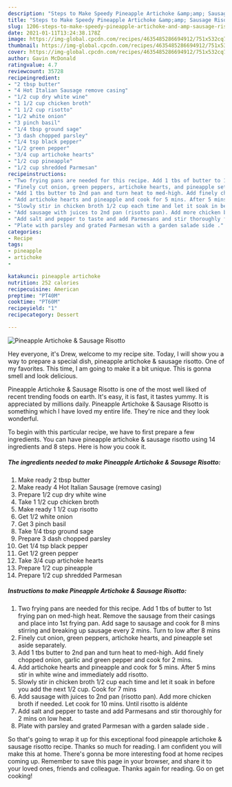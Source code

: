 ```yaml
---
description: "Steps to Make Speedy Pineapple Artichoke &amp;amp; Sausage Risotto"
title: "Steps to Make Speedy Pineapple Artichoke &amp;amp; Sausage Risotto"
slug: 1206-steps-to-make-speedy-pineapple-artichoke-and-amp-sausage-risotto
date: 2021-01-11T13:24:38.178Z
image: https://img-global.cpcdn.com/recipes/4635485286694912/751x532cq70/pineapple-artichoke-sausage-risotto-recipe-main-photo.jpg
thumbnail: https://img-global.cpcdn.com/recipes/4635485286694912/751x532cq70/pineapple-artichoke-sausage-risotto-recipe-main-photo.jpg
cover: https://img-global.cpcdn.com/recipes/4635485286694912/751x532cq70/pineapple-artichoke-sausage-risotto-recipe-main-photo.jpg
author: Gavin McDonald
ratingvalue: 4.7
reviewcount: 35728
recipeingredient:
- "2 tbsp butter"
- "4 Hot Italian Sausage remove casing"
- "1/2 cup dry white wine"
- "1 1/2 cup chicken broth"
- "1 1/2 cup risotto"
- "1/2 white onion"
- "3 pinch basil"
- "1/4 tbsp ground sage"
- "3 dash chopped parsley"
- "1/4 tsp black pepper"
- "1/2 green pepper"
- "3/4 cup artichoke hearts"
- "1/2 cup pineapple"
- "1/2 cup shredded Parmesan"
recipeinstructions:
- "Two frying pans are needed for this recipe. Add 1 tbs of butter to 1st frying pan on med-high heat. Remove the sausage from their casings and place into 1st frying pan. Add sage to sausage and cook for 8 mins stirring and breaking up sausage every 2 mins. Turn to low after 8 mins"
- "Finely cut onion, green peppers, artichoke hearts, and pineapple set aside separately."
- "Add 1 tbs butter to 2nd pan and turn heat to med-high. Add finely chopped onion, garlic and green pepper and cook for 2 mins."
- "Add artichoke hearts and pineapple and cook for 5 mins. After 5 mins stir in white wine and immediately add risotto."
- "Slowly stir in chicken broth 1/2 cup each time and let it soak in before you add the next 1/2 cup. Cook for 7 mins"
- "Add sausage with juices to 2nd pan (risotto pan). Add more chicken broth if needed. Let cook for 10 mins. Until risotto is aldénte"
- "Add salt and pepper to taste and add Parmesans and stir thoroughly for 2 mins on low heat."
- "Plate with parsley and grated Parmesan with a garden salade side ."
categories:
- Recipe
tags:
- pineapple
- artichoke
- 

katakunci: pineapple artichoke  
nutrition: 252 calories
recipecuisine: American
preptime: "PT40M"
cooktime: "PT60M"
recipeyield: "1"
recipecategory: Dessert

---
```



![Pineapple Artichoke &amp; Sausage Risotto](https://img-global.cpcdn.com/recipes/4635485286694912/751x532cq70/pineapple-artichoke-sausage-risotto-recipe-main-photo.jpg)

Hey everyone, it's Drew, welcome to my recipe site. Today, I will show you a way to prepare a special dish, pineapple artichoke &amp; sausage risotto. One of my favorites. This time, I am going to make it a bit unique. This is gonna smell and look delicious.



Pineapple Artichoke &amp; Sausage Risotto is one of the most well liked of recent trending foods on earth. It's easy, it is fast, it tastes yummy. It is appreciated by millions daily. Pineapple Artichoke &amp; Sausage Risotto is something which I have loved my entire life. They're nice and they look wonderful.


To begin with this particular recipe, we have to first prepare a few ingredients. You can have pineapple artichoke &amp; sausage risotto using 14 ingredients and 8 steps. Here is how you cook it.

<!--inarticleads1-->

##### The ingredients needed to make Pineapple Artichoke &amp; Sausage Risotto:

1. Make ready 2 tbsp butter
1. Make ready 4 Hot Italian Sausage (remove casing)
1. Prepare 1/2 cup dry white wine
1. Take 1 1/2 cup chicken broth
1. Make ready 1 1/2 cup risotto
1. Get 1/2 white onion
1. Get 3 pinch basil
1. Take 1/4 tbsp ground sage
1. Prepare 3 dash chopped parsley
1. Get 1/4 tsp black pepper
1. Get 1/2 green pepper
1. Take 3/4 cup artichoke hearts
1. Prepare 1/2 cup pineapple
1. Prepare 1/2 cup shredded Parmesan




<!--inarticleads2-->

##### Instructions to make Pineapple Artichoke &amp; Sausage Risotto:

1. Two frying pans are needed for this recipe. Add 1 tbs of butter to 1st frying pan on med-high heat. Remove the sausage from their casings and place into 1st frying pan. Add sage to sausage and cook for 8 mins stirring and breaking up sausage every 2 mins. Turn to low after 8 mins
1. Finely cut onion, green peppers, artichoke hearts, and pineapple set aside separately.
1. Add 1 tbs butter to 2nd pan and turn heat to med-high. Add finely chopped onion, garlic and green pepper and cook for 2 mins.
1. Add artichoke hearts and pineapple and cook for 5 mins. After 5 mins stir in white wine and immediately add risotto.
1. Slowly stir in chicken broth 1/2 cup each time and let it soak in before you add the next 1/2 cup. Cook for 7 mins
1. Add sausage with juices to 2nd pan (risotto pan). Add more chicken broth if needed. Let cook for 10 mins. Until risotto is aldénte
1. Add salt and pepper to taste and add Parmesans and stir thoroughly for 2 mins on low heat.
1. Plate with parsley and grated Parmesan with a garden salade side .




So that's going to wrap it up for this exceptional food pineapple artichoke &amp; sausage risotto recipe. Thanks so much for reading. I am confident you will make this at home. There's gonna be more interesting food at home recipes coming up. Remember to save this page in your browser, and share it to your loved ones, friends and colleague. Thanks again for reading. Go on get cooking!
